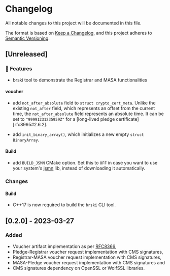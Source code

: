 # Changelog
All notable changes to this project will be documented in this file.

The format is based on [Keep a Changelog](https://keepachangelog.com/en/1.0.0/),
and this project adheres to [Semantic Versioning](https://semver.org/spec/v2.0.0.html).

## [Unreleased]

### 🚀 Features

* brski tool to demonstrate the Registrar and MASA functionalities

#### voucher

* add `not_after_absolute` field to `struct crypto_cert_meta`.
  Unlike the existing `not_after` field, which represents an offset from the
  current time, the `not_after_absolute` field represents an absolute time.
  It can be set to `"99991231235959Z"` for a
  [long-lived pledge certificate][rfc8995#2.6.2].

* add `init_binary_array()`, which initializes a new empty `struct BinaryArray`.

#### Build

* add `BUILD_JSMN` CMake option. Set this to `OFF` in case you want to use
  your system's [jsmn](https://github.com/zserge/jsmn) lib, instead of
  downloading it automatically.

### Changes

#### Build

* C++17 is now required to build the `brski` CLI tool.

## [0.2.0] - 2023-03-27
### Added
* Voucher artifact implementation as per [RFC8366](https://www.rfc-editor.org/info/rfc8366),
* Pledge-Registrar voucher request implementation with CMS signatures,
* Registrar-MASA voucher request implementation with CMS signatures,
* MASA-Pledge voucher request implementation with CMS signatures and
* CMS signatures dependency on OpenSSL or WolfSSL libraries.
